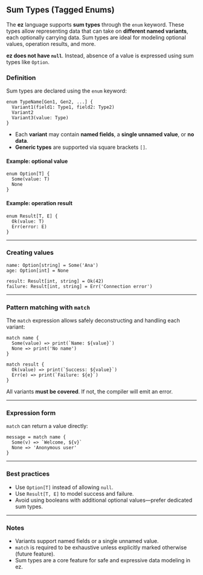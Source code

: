 ## Sum Types (Tagged Enums)

The **ez** language supports **sum types** through the `enum` keyword. These types allow representing data that can take on **different named variants**, each optionally carrying data. Sum types are ideal for modeling optional values, operation results, and more.

**ez does not have `null`**. Instead, absence of a value is expressed using sum types like `Option`.

### Definition

Sum types are declared using the `enum` keyword:

```ez
enum TypeName[Gen1, Gen2, ...] {
  Variant1(field1: Type1, field2: Type2)
  Variant2
  Variant3(value: Type)
}
```

-   Each **variant** may contain **named fields**, a **single unnamed value**, or **no data**.
-   **Generic types** are supported via square brackets `[]`.

#### Example: optional value

```ez
enum Option[T] {
  Some(value: T)
  None
}
```

#### Example: operation result

```ez
enum Result[T, E] {
  Ok(value: T)
  Err(error: E)
}
```

---

### Creating values

```ez
name: Option[string] = Some('Ana')
age: Option[int] = None

result: Result[int, string] = Ok(42)
failure: Result[int, string] = Err('Connection error')
```

---

### Pattern matching with `match`

The `match` expression allows safely deconstructing and handling each variant:

```ez
match name {
  Some(value) => print(`Name: ${value}`)
  None => print('No name')
}
```

```ez
match result {
  Ok(value) => print(`Success: ${value}`)
  Err(e) => print(`Failure: ${e}`)
}
```

All variants **must be covered**. If not, the compiler will emit an error.

---

### Expression form

`match` can return a value directly:

```ez
message = match name {
  Some(v) => `Welcome, ${v}`
  None => 'Anonymous user'
}
```

---

### Best practices

-   Use `Option[T]` instead of allowing `null`.
-   Use `Result[T, E]` to model success and failure.
-   Avoid using booleans with additional optional values—prefer dedicated sum types.

---

### Notes

-   Variants support named fields or a single unnamed value.
-   `match` is required to be exhaustive unless explicitly marked otherwise (future feature).
-   Sum types are a core feature for safe and expressive data modeling in ez.
